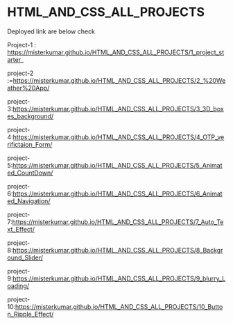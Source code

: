 # HTML_AND_CSS_ALL_PROJECTS
Deployed link are below check

Project-1 : https://misterkumar.github.io/HTML_AND_CSS_ALL_PROJECTS/1_project_starter_

project-2 :=https://misterkumar.github.io/HTML_AND_CSS_ALL_PROJECTS/2_%20Weather%20App/

project-3:https://misterkumar.github.io/HTML_AND_CSS_ALL_PROJECTS/3_3D_boxes_background/

project-4:https://misterkumar.github.io/HTML_AND_CSS_ALL_PROJECTS/4_OTP_verifictaion_Form/

project-5:https://misterkumar.github.io/HTML_AND_CSS_ALL_PROJECTS/5_Animated_CountDown/

project-6:https://misterkumar.github.io/HTML_AND_CSS_ALL_PROJECTS/6_Animated_Navigation/

project-7:https://misterkumar.github.io/HTML_AND_CSS_ALL_PROJECTS/7_Auto_Text_Effect/

project-8:https://misterkumar.github.io/HTML_AND_CSS_ALL_PROJECTS/8_Background_Slider/

project-9:https://misterkumar.github.io/HTML_AND_CSS_ALL_PROJECTS/9_blurry_Loading/

project-10:https://misterkumar.github.io/HTML_AND_CSS_ALL_PROJECTS/10_Button_Ripple_Effect/